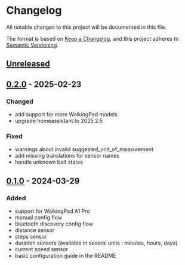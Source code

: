 # Changelog

All notable changes to this project will be documented in this file.

The format is based on [Keep a Changelog](https://keepachangelog.com/en/1.0.0/),
and this project adheres to [Semantic
Versioning](https://semver.org/spec/v2.0.0.html).

## [Unreleased]

## [0.2.0] - 2025-02-23

### Changed

- add support for more WalkingPad models
- upgrade homeassistant to 2025.2.5

### Fixed

- warnings about invalid suggested_unit_of_measurement
- add missing translations for sensor names
- handle unknown belt states

## [0.1.0] - 2024-03-29

### Added

- support for WalkingPad A1 Pro
- manual config flow
- bluetooth discovery config flow
- distance sensor
- steps sensor
- duration sensors (available in several units : minutes, hours, days)
- current speed sensor
- basic configuration guide in the README

[unreleased]: https://github.com/madmatah/compare/v0.2.0...main
[0.2.0]: https://github.com/madmatah/compare/v0.1.0...v0.2.0
[0.1.0]: https://github.com/madmatah/hass-walkingpad/compare/eb2749688ebbf334fa29c5004511e8ee8680307f...v0.1.0
